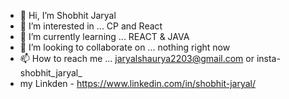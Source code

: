 - 👋 Hi, I’m Shobhit Jaryal
- 👀 I’m interested in ... CP and React
- 🌱 I’m currently learning ... REACT & JAVA
- 💞️ I’m looking to collaborate on ... nothing right now
- 📫 How to reach me ... jaryalshaurya2203@gmail.com or insta- shobhit_jaryal_
- my Linkden - https://www.linkedin.com/in/shobhit-jaryal/

<!---
SJ22032003/SJ22032003 is a ✨ special ✨ repository because its `README.md` (this file) appears on your GitHub profile.
You can click the Preview link to take a look at your changes.
--->
